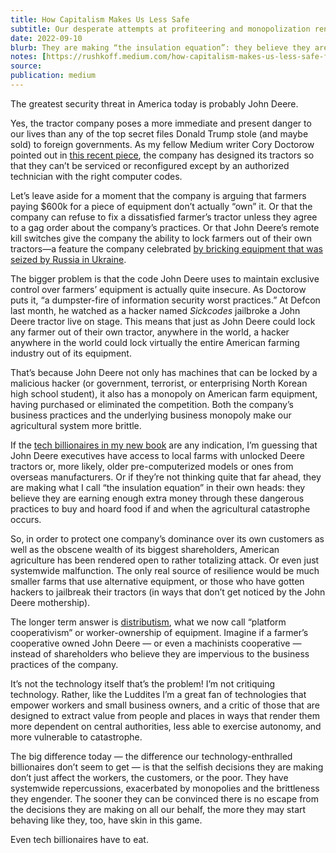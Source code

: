 ```yaml
---
title: How Capitalism Makes Us Less Safe
subtitle: Our desperate attempts at profiteering and monopolization render us all more vulnerable to death and disaster
date: 2022-09-10
blurb: They are making “the insulation equation”: they believe they are earning enough extra money through these dangerous practices to buy and hoard food if and when the agricultural catastrophe occurs.
notes: [https://rushkoff.medium.com/how-capitalism-makes-us-less-safe-fb03e0c0a422](https://rushkoff.medium.com/how-capitalism-makes-us-less-safe-fb03e0c0a422 https://rushkoff.medium.com/how-capitalism-makes-us-less-safe-fb03e0c0a422)
source: 
publication: medium
---
```


The greatest security threat in America today is probably John Deere.

Yes, the tractor company poses a more immediate and present danger to our lives than any of the top secret files Donald Trump stole (and maybe sold) to foreign governments. As my fellow Medium writer Cory Doctorow pointed out in [this recent piece](https://medium.com/@doctorow/this-weekend-i-watched-a-hacker-jailbreak-a-john-deere-tractor-live-on-stage-febbb0dc5a76), the company has designed its tractors so that they can’t be serviced or reconfigured except by an authorized technician with the right computer codes.

Let’s leave aside for a moment that the company is arguing that farmers paying $600k for a piece of equipment don’t actually “own” it. Or that the company can refuse to fix a dissatisfied farmer’s tractor unless they agree to a gag order about the company’s practices. Or that John Deere’s remote kill switches give the company the ability to lock farmers out of their own tractors—a feature the company celebrated [by bricking equipment that was seized by Russia in Ukraine](https://doctorow.medium.com/about-those-kill-switched-ukrainian-tractors-bc93f471b9c8).

The bigger problem is that the code John Deere uses to maintain exclusive control over farmers’ equipment is actually quite insecure. As Doctorow puts it, “a dumpster-fire of information security worst practices.” At Defcon last month, he watched as a hacker named _Sickcodes_ jailbroke a John Deere tractor live on stage. This means that just as John Deere could lock any farmer out of their own tractor, anywhere in the world, a hacker anywhere in the world could lock virtually the entire American farming industry out of its equipment.

That’s because John Deere not only has machines that can be locked by a malicious hacker (or government, terrorist, or enterprising North Korean high school student), it also has a monopoly on American farm equipment, having purchased or eliminated the competition. Both the company’s business practices and the underlying business monopoly make our agricultural system more brittle.

If the [tech billionaires in my new book](https://wwnorton.com/books/survival-of-the-richest) are any indication, I’m guessing that John Deere executives have access to local farms with unlocked Deere tractors or, more likely, older pre-computerized models or ones from overseas manufacturers. Or if they’re not thinking quite that far ahead, they are making what I call “the insulation equation” in their own heads: they believe they are earning enough extra money through these dangerous practices to buy and hoard food if and when the agricultural catastrophe occurs.

So, in order to protect one company’s dominance over its own customers as well as the obscene wealth of its biggest shareholders, American agriculture has been rendered open to rather totalizing attack. Or even just systemwide malfunction. The only real source of resilience would be much smaller farms that use alternative equipment, or those who have gotten hackers to jailbreak their tractors (in ways that don’t get noticed by the John Deere mothership).

The longer term answer is [distributism](https://rushkoff.medium.com/digital-distributism-52020e73de7), what we now call “platform cooperativism” or worker-ownership of equipment. Imagine if a farmer’s cooperative owned John Deere — or even a machinists cooperative — instead of shareholders who believe they are impervious to the business practices of the company.

It’s not the technology itself that’s the problem! I’m not critiquing technology. Rather, like the Luddites I’m a great fan of technologies that empower workers and small business owners, and a critic of those that are designed to extract value from people and places in ways that render them more dependent on central authorities, less able to exercise autonomy, and more vulnerable to catastrophe.

The big difference today — the difference our technology-enthralled billionaires don’t seem to get — is that the selfish decisions they are making don’t just affect the workers, the customers, or the poor. They have systemwide repercussions, exacerbated by monopolies and the brittleness they engender. The sooner they can be convinced there is no escape from the decisions they are making on all our behalf, the more they may start behaving like they, too, have skin in this game.

Even tech billionaires have to eat.
